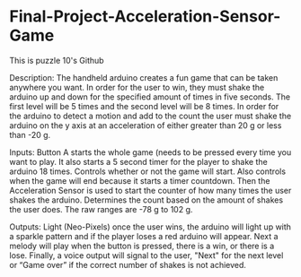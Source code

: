 # Final-Project-Acceleration-Sensor-Game
This is puzzle 10's Github  

Description: The handheld arduino creates a fun game that can be taken anywhere you want. In order for the user to win, they must shake the arduino up and down for the specified amount of times in five seconds. The first level will be 5 times and the second level will be 8 times. In order for the arduino to detect a motion and add to the count the user must shake the arduino on the y axis at an acceleration of either greater than 20 g or less than -20 g.

Inputs: Button A starts the whole game (needs to be pressed every time you want to play. It also starts a 5 second timer for the player to shake the arduino 18 times. Controls whether or not the game will start. Also controls when the game will end because it starts a timer countdown. Then the Acceleration Sensor is used to start the counter of how many times the user shakes the arduino. Determines the count based on the amount of shakes the user does. The raw ranges are -78 g to 102 g.

Outputs: Light (Neo-Pixels) once the user wins, the arduino will light up with a sparkle pattern and if the player loses a red arduino will appear. Next a melody will play when the button is pressed, there is a win, or there is a lose. Finally, a voice output will signal to the user, "Next" for the next level or “Game over” if the correct number of shakes is not achieved.

